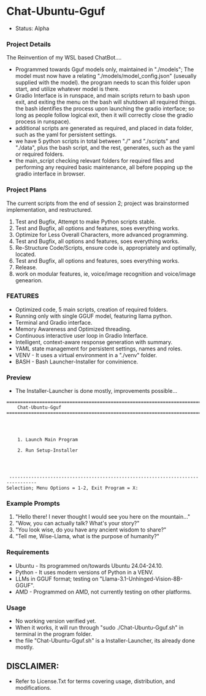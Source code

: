 # Chat-Ubuntu-Gguf
- Status: Alpha

### Project Details
The Reinvention of my WSL based ChatBot....
- Programmed towards Gguf models only, maintained in "./models"; The model must now have a relating "./models/model_config.json" (useually supplied with the model). the program needs to scan this folder upon start, and utilize whatever model is there.
- Gradio Interface is in runspace, and main scripts return to bash upon exit, and exiting the menu on the bash will shutdown all required things. the bash identifies the process upon launching the gradio interface; so long as people follow logical exit, then it will correctly close the gradio process in runspace). 
- additional scripts are generated as required, and placed in data folder, such as the yaml for persistent settings.
- we have 5 python scripts in total between "./" and "./scripts" and "./data", plus the bash script, and the rest, generates, such as the yaml or required folders.
- the main_script checking relevant folders for required files and performing any required basic maintenance, all before popping up the gradio interface in browser.

### Project Plans
The current scripts from the end of session 2; project was brainstormed implementation, and restructured. 
1. Test and Bugfix, Attempt to make Python scripts stable.
2. Test and Bugfix, all options and features, soes everything works.
3. Optimize for Less Overall Characters, more advanced programming.
2. Test and Bugfix, all options and features, soes everything works.
4. Re-Structure Code/Scripts, ensure code is, appropriately and optimally, located.
2. Test and Bugfix, all options and features, soes everything works.
2. Release.
5. work on modular features, ie, voice/image recognition and voice/image genearion. 

### FEATURES
- Optimized code, 5 main scripts, creation of required folders.
- Running only with single GGUF model, featuring llama python.
- Terminal and Gradio interface.
- Memory Awareness and Optimized threading.
- Continuous interactive user loop in Gradio Interface.
- Intelligent, context-aware response generation with summary.
- YAML state management for persistent settings, names and roles.
- VENV - It uses a virtual environment in a "./venv" folder.
- BASH - Bash Launcher-Installer for convinience. 

### Preview
- The Installer-Launcher is done mostly, improvements possible...
```
================================================================================
    Chat-Ubuntu-Gguf
================================================================================




    1. Launch Main Program

    2. Run Setup-Installer




 --------------------------------------------------------------------------------
Selection; Menu Options = 1-2, Exit Program = X: 
```

### Example Prompts
1) "Hello there! I never thought I would see you here on the mountain..."
2) "Wow, you can actually talk? What's your story?"
3) "You look wise, do you have any ancient wisdom to share?"
4) "Tell me, Wise-Llama, what is the purpose of humanity?"

### Requirements
- Ubuntu - Its programmed on/towards Ubuntu 24.04-24.10.
- Python - It uses modern versions of Python in a VENV.
- LLMs in GGUF format; testing on "Llama-3.1-Unhinged-Vision-8B-GGUF".
- AMD - Programmed on AMD, not currently testing on other platforms.

### Usage
- No working version verified yet.
- When it works, it will run through "sudo ./Chat-Ubuntu-Gguf.sh" in terminal in the program folder.
- the file "Chat-Ubuntu-Gguf.sh" is a Installer-Launcher, its already done mostly.  

## DISCLAIMER:
- Refer to License.Txt for terms covering usage, distribution, and modifications.
